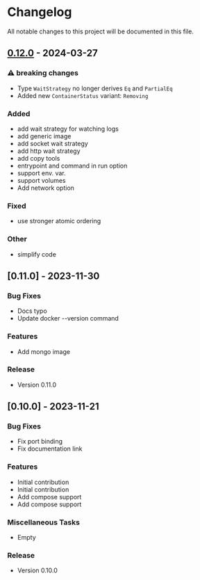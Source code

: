 # Changelog

All notable changes to this project will be documented in this file.

## [0.12.0](https://github.com/wefoxplatform/rustainers/compare/v0.11.0...v0.12.0) - 2024-03-27

### ⚠️ breaking changes

- Type `WaitStrategy` no longer derives `Eq` and `PartialEq`
- Added new `ContainerStatus` variant: `Removing`

### Added
- add wait strategy for watching logs
- add generic image
- add socket wait strategy
- add http wait strategy
- add copy tools
- entrypoint and command in run option
- support env. var.
- support volumes
- Add network option

### Fixed
- use stronger atomic ordering

### Other
- simplify code


## [0.11.0] - 2023-11-30

### Bug Fixes

- Docs typo
- Update docker --version command

### Features

- Add mongo image

### Release

- Version 0.11.0

## [0.10.0] - 2023-11-21

### Bug Fixes

- Fix port binding
- Fix documentation link

### Features

- Initial contribution
- Initial contribution
- Add compose support
- Add compose support

### Miscellaneous Tasks

- Empty

### Release

- Version 0.10.0

<!-- generated by git-cliff -->
